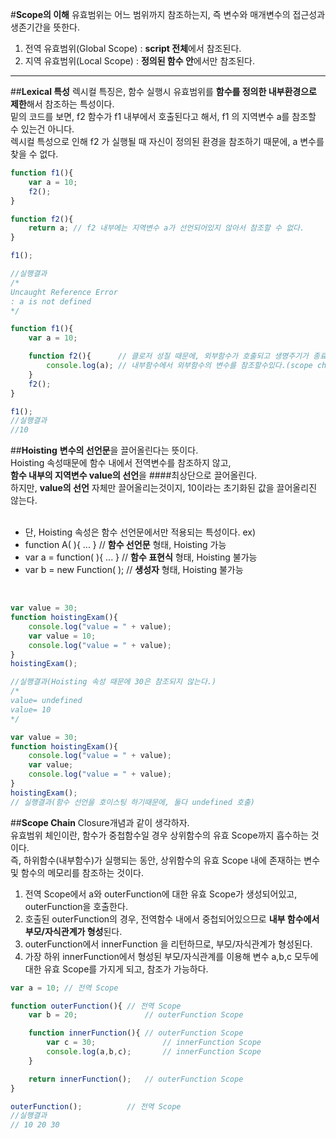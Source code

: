 #**Scope의 이해**
유효범위는 어느 범위까지 참조하는지, 즉 변수와 매개변수의 접근성과 생존기간을 뜻한다.<br>
1. 전역 유효범위(Global Scope) : <b>script 전체</b>에서 참조된다.<br>
2. 지역 유효범위(Local Scope)  : <b>정의된 함수 안</b>에서만 참조된다.<br>

---

##**Lexical 특성**
렉시컬 특징은, 함수 실행시 유효범위를 <b>함수를 정의한 내부환경으로 제한</b>해서 참조하는 특성이다.<br>
밑의 코드를 보면, f2 함수가 f1 내부에서 호출된다고 해서, f1 의 지역변수 a를 참조할 수 있는건 아니다.<br>
렉시컬 특성으로 인해 f2 가 실행될 때 자신이 정의된 환경을 참조하기 때문에, a 변수를 찾을 수 없다.<br>

```javascript
function f1(){  
    var a = 10;
    f2();
}

function f2(){  
    return a; // f2 내부에는 지역변수 a가 선언되어있지 않아서 참조할 수 없다.
}

f1();

//실행결과
/*
Uncaught Reference Error  
: a is not defined
*/

function f1(){
    var a = 10;

    function f2(){      // 클로저 성질 때문에, 외부함수가 호출되고 생명주기가 종료되어도,
        console.log(a); // 내부함수에서 외부함수의 변수를 참조할수있다.(scope chain 형성)
    }
    f2();
}

f1();
//실행결과
//10

```
##**Hoisting**
<b>변수의 선언문</b>을 끌어올린다는 뜻이다.<br>
Hoisting 속성때문에 함수 내에서 전역변수를 참조하지 않고,<br>
<b>함수 내부의 지역변수 value의 선언</b>을 ####최상단으로 끌어올린다.<br>
하지만, <b>value의 선언</b> 자체만 끌어올리는것이지, 10이라는 초기화된 값을 끌어올리진 않는다.<br><br>

* 단, Hoisting 속성은 함수 선언문에서만 적용되는 특성이다.
ex)<br>  
* function A( ){ ... }          // <b>함수 선언문</b> 형태, Hoisting 가능
* var a = function( ){ ... }    // <b>함수 표현식</b> 형태, Hoisting 불가능
* var b = new Function( );      // <b>생성자</b> 형태, Hoisting 불가능
<br>

```javascript
var value = 30;
function hoistingExam(){
    console.log("value = " + value);
    var value = 10;
    console.log("value = " + value);
}
hoistingExam();  

//실행결과(Hoisting 속성 때문에 30은 참조되지 않는다.)
/*
value= undefined  
value= 10  
*/

var value = 30;
function hoistingExam(){
    console.log("value = " + value);
    var value;
    console.log("value = " + value);
}
hoistingExam();  
// 실행결과(함수 선언을 호이스팅 하기때문에, 둘다 undefined 호출)

```
##**Scope Chain**
Closure개념과 같이 생각하자.<br>
유효범위 체인이란, 함수가 중첩함수일 경우 상위함수의 유효 Scope까지 흡수하는 것이다.<br>
즉, 하위함수(내부함수)가 실행되는 동안, 상위함수의 유효 Scope 내에 존재하는 변수 및 함수의 메모리를 참조하는 것이다.<br>

1. 전역 Scope에서 a와 outerFunction에 대한 유효 Scope가 생성되어있고, outerFunction을 호출한다.
2. 호출된 outerFunction의 경우, 전역함수 내에서 중첩되어있으므로 <b>내부 함수에서 부모/자식관계가 형성</b>된다.
3. outerFunction에서 innerFunction 을 리턴하므로, 부모/자식관계가 형성된다.
4. 가장 하위 innerFunction에서 형성된 부모/자식관계를 이용해 변수 a,b,c 모두에 대한 유효 Scope를 가지게 되고, 참조가 가능하다.

```javascript
var a = 10; // 전역 Scope

function outerFunction(){ // 전역 Scope
    var b = 20;               // outerFunction Scope

    function innerFunction(){ // outerFunction Scope
        var c = 30;               // innerFunction Scope
        console.log(a,b,c);       // innerFunction Scope
    }

    return innerFunction();   // outerFunction Scope
}

outerFunction();          // 전역 Scope
//실행결과
// 10 20 30
```
